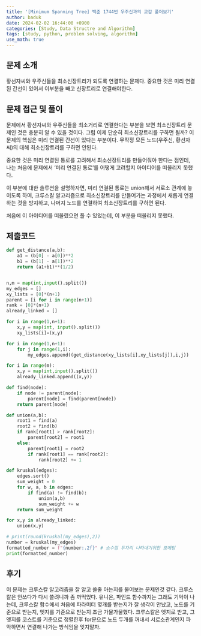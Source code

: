 ```yaml
---
title: '[Minimum Spanning Tree] 백준 1744번 우주신과의 교감 풀어보기'
author: baduk
date: 2024-02-02 16:44:00 +0900
categories: [Study, Data Structre and Algorithm]
tags: [study, python, problem solving, algorithm]
use_math: true
---
```

## 문제 소개
황선자씨와 우주신들을 최소신장트리가 되도록 연결하는 문제다. 중요한 것은 미리 연결된 간선이 있어서 이부분을 빼고 신장트리로 연결해야한다.

## 문제 접근 및 풀이
문제에서 황선자씨와 우주신들을 최소거리로 연결한다는 부분을 보면 최소신장트리 문제인 것은 충분히 알 수 있을 것이다. 그럼 이제 단순히 최소신장트리를 구하면 될까? 이 문제의 핵심은 미리 연결된 간선이 있다는 부분이다. 무작정 모든 노드(우주신, 황선자씨)의 대해 최소신장트리를 구하면 안된다.

중요한 것은 미리 연결된 통로를 고려해서 최소신장트리를 만들어줘야 한다는 점인데, 나는 처음에 문제에서 ‘미리 연결된 통로’를 어떻게 고려할지 아이디어를 떠올리지 못했다.

이 부분에 대한 솔루션을 설명하자면, 미리 연결된 통로는 union해서 서로소 관계에 놓이도록 하여, 크루스칼 알고리즘으로 최소신장트리를 만들어가는 과정에서 새롭게 연결하는 것을 방지하고, 나머지 노드를 연결하여 최소신장트리를 구하면 된다.

처음에 이 아이디어를 떠올렸으면 풀 수 있었는데, 이 부분을 떠올리지 못했다.

## 제출코드
```python
def get_distance(a,b):
    a1 = (b[0] - a[0])**2
    b1 = (b[1] - a[1])**2
    return (a1+b1)**(1/2)


n,m = map(int,input().split())
my_edges = []
xy_lists = [0]*(n+1)
parent = [i for i in range(n+1)]
rank = [0]*(n+1)
already_linked = []

for i in range(1,n+1):
    x,y = map(int, input().split())
    xy_lists[i]=(x,y)

for i in range(1,n+1):
    for j in range(1,i):
        my_edges.append((get_distance(xy_lists[i],xy_lists[j]),i,j))

for i in range(m):
    x,y = map(int,input().split())
    already_linked.append((x,y))

def find(node):
    if node != parent[node]:
        parent[node] = find(parent[node])
    return parent[node]

def union(a,b):
    root1 = find(a)
    root2 = find(b)
    if rank[root1] > rank[root2]:
        parent[root2] = root1
    else:
        parent[root1] = root2
        if rank[root1] == rank[root2]:
            rank[root2] += 1

def kruskal(edges):
    edges.sort()
    sum_weight = 0
    for w, a, b in edges:
        if find(a) != find(b):
            union(a,b)
            sum_weight += w
    return sum_weight

for x,y in already_linked:
    union(x,y)

# print(round(kruskal(my_edges),2))
number = kruskal(my_edges)
formatted_number = f"{number:.2f}" # 소수점 두자리 나타내기위한 포메팅
print(formatted_number)
```

## 후기
이 문제는 크루스칼 알고리즘을 잘 알고 쓸줄 아는지를 물어보는 문제인것 같다. 크루스칼은 안쓰다가 다시 쓸려니까 좀 까먹었다. 유니온, 파인드 함수까지는 그래도 기억이 나는데, 크루스칼 함수에서 처음에 파라미터 몇개를 받는지가 잘 생각이 안났고, 노드를 기준으로 받는지, 엣지를 기준으로 받는지 조금 가물가물했다. 크루스칼은 엣지로 받고, 그 엣지를 코스트를 기준으로 정렬한후 for문으로 노드 두개를 꺼내서 서로소관계인지 파악하면서 연결해 나가는 방식임을 잊지말자.